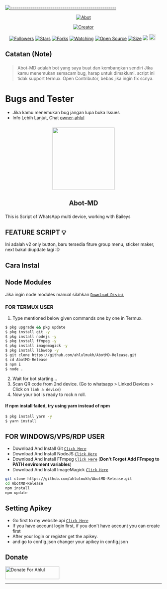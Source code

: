 [![-----------------------------------------------------](https://raw.githubusercontent.com/andreasbm/readme/master/assets/lines/colored.png)](#table-of-contents)

</p>
<p align="center">
<a href="#"><img title="Abot" src="https://img.shields.io/badge/Ahlul-B0TZ-green?colorA=%23ff0000&colorB=%23017e40&style=for-the-badge"></a>
</p>
<p align="center">
<a href="https://github.com/ahlulmukh/Abot-MD"><img title="Creator" src="https://img.shields.io/badge/Author-Ahlul-red.svg?style=for-the-badge&logo=github"></a>
</p>
<p align="center">
<a href="https://github.com/ahlulmukh/followers"><img title="Followers" src="https://img.shields.io/github/followers/ahlulmukh ?color=red&style=flat-square"></a>
<a href="https://github.com/ahlulmukh/Abot-MD/stargazers/"><img title="Stars" src="https://img.shields.io/github/stars/ahlulmukh/Abot-MD?color=blue&style=flat-square"></a>
<a href="https://github.com/ahlulmukh/Abot-MD/network/members"><img title="Forks" src="https://img.shields.io/github/forks/ahlulmukh/Abot-MD?color=red&style=flat-square"></a>
<a href="https://github.com/ahlulmukh/Abot-MD/watchers"><img title="Watching" src="https://img.shields.io/github/watchers/ahlulmukh/Abot-MD?label=Watchers&color=blue&style=flat-square"></a>
<a href="https://github.com/ahlulmukh/Abot-MD/"><img title="Open Source" src="https://badges.frapsoft.com/os/v2/open-source.svg?v=103"></a>
<a href="https://github.com/ahlulmukh/Abot-MD/"><img title="Size" src="https://img.shields.io/github/repo-size/ahlulmukh/Abot-MD?style=flat-square&color=green"></a>
<a href="https://hits.seeyoufarm.com"><img src="https://hits.seeyoufarm.com/api/count/incr/badge.svg?url=https%3A%2F%2Fgithub.com%2Fahlulmukh%2FAbot-MD&count_bg=%2379C83D&title_bg=%23555555&icon=probot.svg&icon_color=%2300FF6D&title=hits&edge_flat=false"/></a>
<a href="https://github.com/ahlulmukh/Abot-MD/graphs/commit-activity"><img height="20" src="https://img.shields.io/badge/Maintained%3F-no-green.svg"></a>&nbsp;&nbsp;
</p>

<h2 align="left">Catatan (Note)</h2>

###

> Abot-MD adalah bot yang saya buat dan kembangkan sendiri
> Jika kamu menemukan semacam bug, harap untuk dimaklumi.
> script ini tidak support termux.
> Open Contributor, bebas jika ingin fix scnya.

# Bugs and Tester

- Jika kamu menemukan bug jangan lupa buka Issues
- Info Lebih Lanjut, Chat [owner-ahlul](https://wa.me/628126915328)

###

<div align="center">
  <img height="200" src="https://i.pinimg.com/564x/03/33/23/033323221f22eaa931980054c5e4b317.jpg"  />
</div>

###

<h2 align="center">Abot-MD</h2>

###

<p align="left">This is Script of WhatsApp multi device, working with Baileys</p>

###

## FEATURE SCRIPT 💡

Ini adalah v2 only button, baru tersedia fiture group menu, sticker maker, next bakal diupdate lagi :D

## Cara Instal

## Node Modules

Jika ingin node modules manual silahkan
[`Download Disini`](https://drive.google.com/file/d/1jHyziX3707Dxdjzv7Rpt3RLsJED3S9Wo/view?usp=share_link)

### FOR TERMUX USER

1. Type mentioned below given commands one by one in Termux.

```sh
$ pkg upgrade && pkg update
$ pkg install git -y
$ pkg install nodejs -y
$ pkg install ffmpeg -y
$ pkg install imagemagick -y
$ pkg install libwebp -y
$ git clone https://github.com/ahlulmukh/AbotMD-Release.git
$ cd AbotMD-Release
$ npm i
$ node .
```

2. Wait for bot starting...
3. Scan QR code from 2nd device. (Go to whatsapp > Linked Devices > Click on `link a device`)
4. Now your bot is ready to rock n roll.

#### If npm install failed, try using yarn instead of npm

```sh
$ pkg install yarn -y
$ yarn install
```

## FOR WINDOWS/VPS/RDP USER

- Download And Install Git [`Click Here`](https://git-scm.com/downloads)
- Download And Install NodeJS [`Click Here`](https://nodejs.org/en/download)
- Download And Install FFmpeg [`Click Here`](https://ffmpeg.org/download.html) (**Don't Forget Add FFmpeg to PATH enviroment variables**)
- Download And Install ImageMagick [`Click Here`](https://imagemagick.org/script/download.php)

```bash
git clone https://github.com/ahlulmukh/AbotMD-Release.git
cd AbotMD-Release
npm install
npm update
```

## Setting Apikey

- Go first to my website api [`Click Here`](https://api.aldev.my.id)
- If you have account login first, if you don't have account you can create first
- After your login or register get the apikey.
- and go to config.json changer your apikey in config.json

## Donate

<a href="https://saweria.co/ahlulmukh" target="_blank"><img src="https://user-images.githubusercontent.com/26188697/180601310-e82c63e4-412b-4c36-b7b5-7ba713c80380.png" alt="Donate For Ahlul" height="41" width="174"></a>

---
